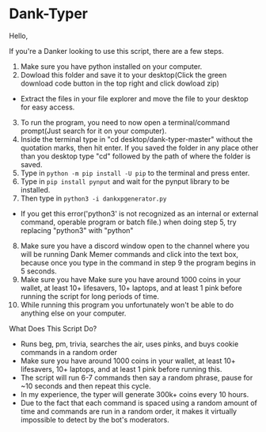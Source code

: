 # Dank-Typer

Hello,

If you're a Danker looking to use this script, there are a few steps.

1. Make sure you have python installed on your computer.
2. Dowload this folder and save it to your desktop(Click the green download code button in the top right and click dowload zip)
- Extract the files in your file explorer and move the file to your desktop for easy access.
3. To run the program, you need to now open a terminal/command prompt(Just search for it on your computer).
4. Inside the terminal type in "cd desktop/dank-typer-master" without the quotation marks, then hit enter. If you saved the folder in any place other than you desktop type "cd" followed by the path of where the folder is saved.
5. Type in `python -m pip install -U pip` to the terminal and press enter.
6. Type in `pip install pynput` and wait for the pynput library to be installed.
7. Then type in `python3 -i dankxpgenerator.py`
- If you get this error('python3' is not recognized as an internal or external command, operable program or batch file.) when doing step 5, try replacing "python3" with "python"
8. Make sure you have a discord window open to the channel where you will be running Dank Memer commands and click into the text box, because once you type in the command in step 9 the program begins in 5 seconds. 
10. Make sure you have Make sure you have around 1000 coins in your wallet, at least 10+ lifesavers, 10+ laptops, and at least 1 pink before running the script for long periods of time.
11. While running this program you unfortunately won't be able to do anything else on your computer.

What Does This Script Do?
- Runs beg, pm, trivia, searches the air, uses pinks, and buys cookie commands in a random order
- Make sure you have around 1000 coins in your wallet, at least 10+ lifesavers, 10+ laptops, and at least 1 pink before running this.
- The script will run 6-7 commands then say a random phrase, pause for ~10 seconds and then repeat this cycle.
- In my experience, the typer will generate 300k+ coins every 10 hours.
- Due to the fact that each command is spaced using a random amount of time and commands are run in a random order, it makes it virtually impossible to detect by the bot's moderators.
